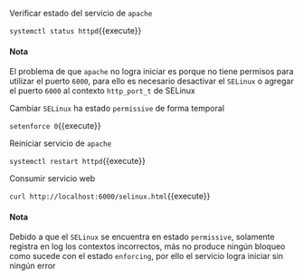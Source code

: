 Verificar estado del servicio de `apache`

`systemctl status httpd`{{execute}}

#### Nota
El problema de que `apache` no logra iniciar es porque no tiene permisos para utilizar el puerto `6000`, para ello es necesario desactivar el `SELinux` o agregar el puerto `6000` al contexto `http_port_t` de SELinux

Cambiar `SELinux` ha estado `permissive` de forma temporal

`setenforce 0`{{execute}}

Reiniciar servicio de `apache`

`systemctl restart httpd`{{execute}}

Consumir servicio web

`curl http://localhost:6000/selinux.html`{{execute}}

#### Nota
Debido a que el `SELinux` se encuentra en estado `permissive`, solamente registra en log los contextos incorrectos, más no produce ningún bloqueo como sucede con el estado `enforcing`, por ello el servicio logra iniciar sin ningún error
